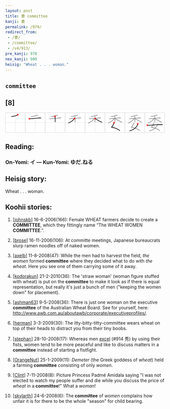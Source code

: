 ```yaml
---
layout: post
title: 委 committee
kanji: 委
permalink: /979/
redirect_from:
 - /委/
 - /committee/
 - /v4/913/
pre_kanji: 978
nex_kanji: 980
heisig: "Wheat . . . woman."
---
```


## `committee`

## [8]

<div class="stroke"><img src="../images/E5A794.png" /></div>

## Reading:

### On-Yomi: イ &mdash; Kun-Yomi: ゆだ.ねる

## Heisig story:

Wheat . . . woman.

## Koohii stories:

1) [<a href="http://kanji.koohii.com/profile/johnskb">johnskb</a>] 16-6-2006(166): Female WHEAT farmers decide to create a<strong> COMMITTEE</strong>, which they fittingly name “The WHEAT WOMEN<strong> COMMITTEE</strong>.”.

2) [<a href="http://kanji.koohii.com/profile/brose">brose</a>] 16-11-2006(106): At committe meetings, Japanese bureaucrats slurp ramen noodles off of naked women.

3) [<a href="http://kanji.koohii.com/profile/axelb">axelb</a>] 11-8-2008(47): While the men had to harvest the field, <em>the women</em> formed<strong> committee</strong> where they decided what to do with <em>the wheat</em>. Here you see one of them carrying some of it away.

4) [<a href="http://kanji.koohii.com/profile/kodorakun">kodorakun</a>] 21-2-2010(36): The &#039;straw woman&#039; (woman figure stuffed with wheat) is put on the<strong> committee</strong> to make it look as if there is equal representation, but really it&#039;s just a bunch of men (&quot;keeping the women down&quot; for placement).

5) [<a href="http://kanji.koohii.com/profile/ashman63">ashman63</a>] 9-5-2008(36): There is just one woman on the executive<strong> committee</strong> of the Australian Wheat Board. See for yourself, here: <a href="http://www.awb.com.au/aboutawb/corporate/executiveprofiles/">http://www.awb.com.au/aboutawb/corporate/executiveprofiles/</a>.

6) [<a href="http://kanji.koohii.com/profile/herman">herman</a>] 3-3-2009(30): The itty-bitty-titty-committee wears wheat on top of their heads to distract you from their tiny boobs.

7) [<a href="http://kanji.koohii.com/profile/stephan">stephan</a>] 28-10-2008(17): Whereas men <a href="../914">excel</a> (#914 秀) by using their fists, women tend to be more peaceful and like to discuss matters in a<strong> committee</strong> instead of starting a fistfight.

8) [<a href="http://kanji.koohii.com/profile/OrangeNut">OrangeNut</a>] 25-1-2009(11): <em>Demeter</em> (the Greek goddess of <em>wheat</em>) held a farming<strong> committee</strong> consisting of only <em>women</em>.

9) [<a href="http://kanji.koohii.com/profile/Clint">Clint</a>] 7-11-2008(8): Picture Princess Padmé Amidala saying &quot;I was not elected to watch my people suffer and die while you discuss the price of <em>wheat</em> in a<strong> committee</strong>!&quot; What a <em>woman</em>!

10) [<a href="http://kanji.koohii.com/profile/skylarth">skylarth</a>] 24-6-2008(6): The<strong> committee</strong> of <em>women</em> complains how unfair it is for there to be the whole &quot;season&quot; for child bearing.
